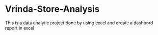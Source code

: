 # Vrinda-Store-Analysis
This is a data analytic project done by using excel and create a dashbord report in excel
